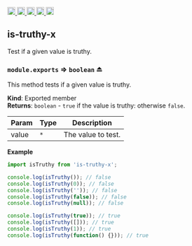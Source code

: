 <a href="https://travis-ci.org/Xotic750/is-truthy-x"
  title="Travis status">
<img
  src="https://travis-ci.org/Xotic750/is-truthy-x.svg?branch=master"
  alt="Travis status" height="18">
</a>
<a href="https://david-dm.org/Xotic750/is-truthy-x"
  title="Dependency status">
<img src="https://david-dm.org/Xotic750/is-truthy-x/status.svg"
  alt="Dependency status" height="18"/>
</a>
<a
  href="https://david-dm.org/Xotic750/is-truthy-x?type=dev"
  title="devDependency status">
<img src="https://david-dm.org/Xotic750/is-truthy-x/dev-status.svg"
  alt="devDependency status" height="18"/>
</a>
<a href="https://badge.fury.io/js/is-truthy-x"
  title="npm version">
<img src="https://badge.fury.io/js/is-truthy-x.svg"
  alt="npm version" height="18">
</a>
<a href="https://www.jsdelivr.com/package/npm/is-truthy-x"
  title="jsDelivr hits">
<img src="https://data.jsdelivr.com/v1/package/npm/is-truthy-x/badge?style=rounded"
  alt="jsDelivr hits" height="18">
</a>

<a name="module_is-truthy-x"></a>

## is-truthy-x

Test if a given value is truthy.

<a name="exp_module_is-truthy-x--module.exports"></a>

### `module.exports` ⇒ <code>boolean</code> ⏏

This method tests if a given value is truthy.

**Kind**: Exported member  
**Returns**: <code>boolean</code> - `true` if the value is truthy: otherwise `false`.

| Param | Type            | Description        |
| ----- | --------------- | ------------------ |
| value | <code>\*</code> | The value to test. |

**Example**

```js
import isTruthy from 'is-truthy-x';

console.log(isTruthy()); // false
console.log(isTruthy(0)); // false
console.log(isTruthy('')); // false
console.log(isTruthy(false)); // false
console.log(isTruthy(null)); // false

console.log(isTruthy(true)); // true
console.log(isTruthy([])); // true
console.log(isTruthy(1)); // true
console.log(isTruthy(function() {})); // true
```
